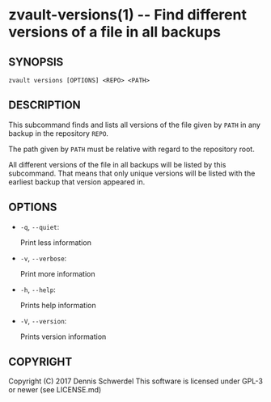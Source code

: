 zvault-versions(1) -- Find different versions of a file in all backups
======================================================================

## SYNOPSIS

`zvault versions [OPTIONS] <REPO> <PATH>`


## DESCRIPTION

This subcommand finds and lists all versions of the file given by `PATH` in any
backup in the repository `REPO`.

The path given by `PATH` must be relative with regard to the repository root.

All different versions of the file in all backups will be listed by this
subcommand. That means that only unique versions will be listed with the
earliest backup that version appeared in.


## OPTIONS

* `-q`, `--quiet`:

  Print less information


* `-v`, `--verbose`:

  Print more information


* `-h`, `--help`:

  Prints help information


* `-V`, `--version`:     

  Prints version information


## COPYRIGHT

Copyright (C) 2017  Dennis Schwerdel
This software is licensed under GPL-3 or newer (see LICENSE.md)
